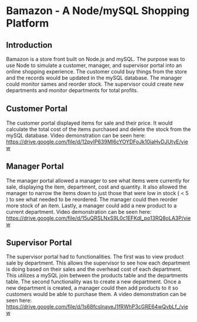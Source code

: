 # Bamazon - A Node/mySQL Shopping Platform

## Introduction
Bamazon is a store front built on Node.js and mySQL.  The purpose was to use Node to simulate a customer, manager, and supervisor portal into an online shopping experience.  The customer could buy things from the store and the records would be updated in the mySQL database.  The manager could monitor sames and reorder stock.  The supervisor could create new departments and monitor departments for total profits.

## Customer Portal
The customer portal displayed items for sale and their price.  It would calculate the total cost of the items purchased and delete the stock from the mySQL database.  Video demonstration can be seen here:
https://drive.google.com/file/d/12pyIP639Ml6cYOYDFoJk10iaHvDJUtyE/view

## Manager Portal
The manager portal allowed a manager to see what items were currently for sale, displaying the item, department, cost and quantity.  It also allowed the manager to narrow the items down to just those that were low in stock ( < 5 ) to see what needed to be reordered.  The manager could then reorder more stock of an item.  Lastly, a manager could add a new product to a current department.  Video demonstration can be seen here:
https://drive.google.com/file/d/15uQRSLNxS9L0c1EFKdI_po13RQ8oLA3P/view

## Supervisor Portal
The supervisor portal had to functionalities.  The first was to view product sale by department.  This allows the supervisor to see how each department is doing based on their sales and the overhead cost of each department.  This utilizes a mySQL join between the products table and the departments table.  The second functionality was to create a new department.  Once a new department is created, a manager could then add products to it so customers would be able to purchase them.  A video demonstration can be seen here:
https://drive.google.com/file/d/1s68fcsInayeJ1fRWhP3cGRE64wQvbLf_/view
